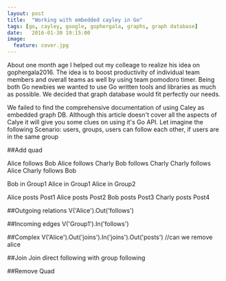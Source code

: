 ```yaml
---
layout: post
title:  "Working with embedded cayley in Go"
tags: [go, cayley, google, gophergala, graphs, graph database]
date:   2016-01-30 19:15:00
image:
  feature: cover.jpg
---
```


About one month age I helped out my colleage to realize his idea on gophergala2016. The idea is to boost productivity of individual team members and overall teams as well by using team pomodoro timer.
Being both Go newbies we wanted to use Go written tools and libraries as much as possible.
We decided that graph database would fit perfectly our needs.

We failed to find the comprehensive documentation of using Caley as embedded graph DB. Although this article doesn't cover all the aspects of Calye it will give you some clues on using it's Go API.
Let imagine the following Scenario: users, groups, users can follow each other, if users are in the same group

##Add quad

Alice follows Bob
Alice follows Charly
Bob follows Charly
Charly follows Alice
Charly follows Bob

Bob in Group1
Alice in Group1
Alice in Group2 

Alice posts Post1
Alice posts Post2
Bob posts Post3
Charly posts Post4

##Outgoing relations
V('Alice').Out('follows')

##Incoming edges
V('Group1').In('follows')

##Complex
V('Alice').Out('joins').In('joins').Out('posts') //can we remove alice

##Join
Join direct following with group following

##Remove Quad

